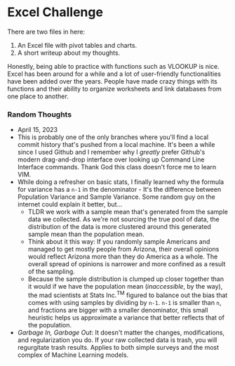 # Excel Challenge
There are two files in here: 
1. An Excel file with pivot tables and charts.
2. A short writeup about my thoughts.

Honestly, being able to practice with functions such as VLOOKUP is nice. Excel has been around for a while and a lot of user-friendly functionalities have been added over the years. People have made crazy things with its functions and their ability to organize worksheets and link databases from one place to another.

### Random Thoughts
- April 15, 2023
- This is probably one of the only branches where you'll find a local commit history that's pushed from a local machine. It's been a while since I used Github and I remember why I *greatly* prefer Github's modern drag-and-drop interface over looking up Command Line Interface commands. Thank God this class doesn't force me to learn VIM.
- While doing a refresher on basic stats, I finally learned why the formula for variance has a `n-1` in the denominator - It's the difference between Population Variance and Sample Variance. Some random guy on the internet could explain it better, but... 
  - TLDR we work with a sample mean that's generated from the sample data we collected. As we're not sourcing the true pool of data, the distribution of the data is more clustered around this generated sample mean than the population mean.
  - Think about it this way: If you randomly sample Americans and managed to get mostly people from Arizona, their overall opinions would reflect Arizona more than they do America as a whole. The overall spread of opinions is narrower and more confined as a result of the sampling.
  - Because the sample distribution is clumped up closer together than it would if we have the population mean (*inaccessible*, by the way), the mad scientists at Stats Inc.<sup>TM</sup> figured to balance out the bias that comes with using samples by dividing by `n-1`. `n-1` is smaller than `n`, and fractions are bigger with a smaller denominator, this small heuristic helps us approximate a variance that better reflects that of the population.
- *Garbage In, Garbage Out*: It doesn't matter the changes, modifications, and regularization you do. If your raw collected data is trash, you will regurgitate trash results. Applies to both simple surveys and the most complex of Machine Learning models.
